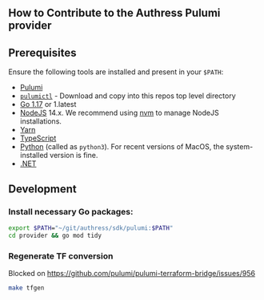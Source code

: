 ## How to Contribute to the Authress Pulumi provider

## Prerequisites

Ensure the following tools are installed and present in your `$PATH`:

- [Pulumi](https://www.pulumi.com/docs/install/)
- [`pulumictl`](https://github.com/pulumi/pulumictl/releases) - Download and copy into this repos top level directory
- [Go 1.17](https://golang.org/dl/) or 1.latest
- [NodeJS](https://nodejs.org/en/) 14.x.  We recommend using [nvm](https://github.com/nvm-sh/nvm) to manage NodeJS installations.
- [Yarn](https://yarnpkg.com/)
- [TypeScript](https://www.typescriptlang.org/)
- [Python](https://www.python.org/downloads/) (called as `python3`).  For recent versions of MacOS, the system-installed version is fine.
- [.NET](https://dotnet.microsoft.com/download)

## Development

### Install necessary Go packages:

```sh
export $PATH="~/git/authress/sdk/pulumi:$PATH"
cd provider && go mod tidy
```

### Regenerate TF conversion
Blocked on https://github.com/pulumi/pulumi-terraform-bridge/issues/956

```sh
make tfgen
```